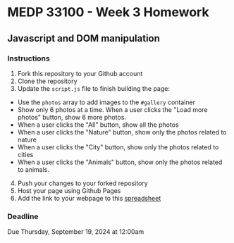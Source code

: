 # MEDP 33100 - Week 3 Homework
## Javascript and DOM manipulation

### Instructions 
1. Fork this repository to your Github account
2. Clone the repository
3. Update the `script.js` file to finish building the page:
- Use the `photos` array to add images to the `#gallery` container
- Show only 6 photos at a time. When a user clicks the "Load more photos" button, show 6 more photos.
- When a user clicks the "All" button, show all the photos
- When a user clicks the "Nature" button, show only the photos related to nature
- When a user clicks the "City" button, show only the photos related to cities
- When a user clicks the "Animals" button, show only the photos related to animals.
4. Push your changes to your forked repository 
5. Host your page using Github Pages
5. Add the link to your webpage to this [spreadsheet](https://docs.google.com/spreadsheets/d/1ljYqvvO-DeHI4VusMOgymsxbPTgJBKeNCln1Mt7FOpQ/edit?usp=sharing)

### Deadline
Due Thursday, September 19, 2024 at 12:00am